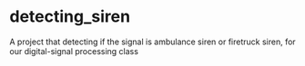# detecting_siren
A project that detecting if the signal is ambulance siren or firetruck siren, for our digital-signal processing class
